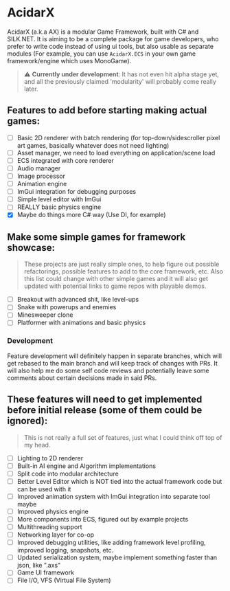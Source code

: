 AcidarX
=======

AcidarX (a.k.a AX) is a modular Game Framework, built with C# and SILK.NET. It is aiming to be a complete package for game developers, who prefer to write code instead of using ui tools, but also usable as separate modules (For example, you can use `AcidarX.ECS` in your own game framework/engine which uses MonoGame).

> :warning: **Currently under development**: It has not even hit alpha stage yet, and all the previously claimed 'modularity' will probably come really later.

Features to add before starting making actual games: 
--------------------------------------------------
- [ ] Basic 2D renderer with batch rendering (for top-down/sidescroller pixel art games, basically whatever does not need lighting)
- [ ] Asset manager, we need to load everything on application/scene load
- [ ] ECS integrated with core renderer 
- [ ] Audio manager 
- [ ] Image processor
- [ ] Animation engine
- [ ] ImGui integration for debugging purposes
- [ ] Simple level editor with ImGui
- [ ] REALLY basic physics engine
- [x] Maybe do things more C# way (Use DI, for example)

Make some simple games for framework showcase: 
----------------------------------------------
> These projects are just really simple ones, to help figure out possible refactorings, possible features to add to the core framework, etc. Also this list could change with other simple games and it will also get updated with potential links to game repos with playable demos.

- [ ] Breakout with advanced shit, like level-ups
- [ ] Snake with powerups and enemies
- [ ] Minesweeper clone
- [ ] Platformer with animations and basic physics

### Development
Feature development will definitely happen in separate branches, which will get rebased to the main branch and will keep track of changes with PRs. It will also help me do some self code reviews and potentially leave some comments about certain decisions made in said PRs. 

These features will need to get implemented before initial release (some of them could be ignored):
---------------------------------------------------------------------------------------------------
> This is not really a full set of features, just what I could think off top of my head. 

- [ ] Lighting to 2D renderer
- [ ] Built-in AI engine and Algorithm implementations
- [ ] Split code into modular architecture
- [ ] Better Level Editor which is NOT tied into the actual framework code but can be used with it
- [ ] Improved animation system with ImGui integration into separate tool maybe
- [ ] Improved physics engine
- [ ] More components into ECS, figured out by example projects
- [ ] Multithreading support
- [ ] Networking layer for co-op
- [ ] Improved debugging utilities, like adding framework level profiling, improved logging, snapshots, etc.
- [ ] Updated serialization system, maybe implement something faster than json, like ".axs" 
- [ ] Game UI framework
- [ ] File I/O, VFS (Virtual File System)
